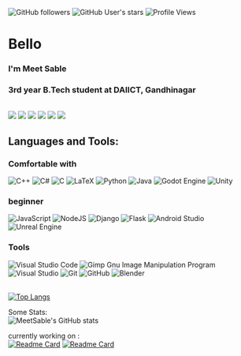 
![GitHub followers](https://img.shields.io/github/followers/MeetSable?style=plastic&color=magenta)
![GitHub User's stars](https://img.shields.io/github/stars/MeetSable?style=plastic&color=magenta)
![Profile Views](https://komarev.com/ghpvc/?username=meetsable&color=ff00ff&style=plastic)

# Bello
### I'm Meet Sable
### 3rd year B.Tech student at DAIICT, Gandhinagar


</br>
<a href="https://www.linkedin.com/in/meet-sable-6a167b1b7/"><img src="https://img.shields.io/badge/linkedin-%230077B5.svg?style=for-the-badge&logo=linkedin&logoColor=white"/></a>
<a href="https://www.instagram.com/blackknight47_/"><img src="https://img.shields.io/badge/blackknight47_-%23E4405F.svg?style=for-the-badge&logo=Instagram&logoColor=white"/></a>
<a href="https://www.reddit.com/user/BlackKnight447"><img src="https://img.shields.io/badge/Reddit-FF4500?style=for-the-badge&logo=reddit&logoColor=whit"/></a>
<a href="https://t.me/BlackKnight477"><img src="https://img.shields.io/badge/Telegram-2CA5E0?style=for-the-badge&logo=telegram&logoColor=white"/></a>
<a href="https://mail.google.com/mail/u/0/?fs=1&to=meetsable@gmail.com&tf=cm"><img src="https://img.shields.io/badge/Gmail-D14836?style=for-the-badge&logo=gmail&logoColor=white"/></a>
<a href="https://open.spotify.com/user/0dfnpf1basgidfu03f5o41xr7?si=2af0c894db0f4bfc"><img src="https://img.shields.io/badge/Spotify-1ED760?style=for-the-badge&logo=spotify&logoColor=white"/></a>

## Languages and Tools:
### Comfortable with
![C++](https://img.shields.io/badge/c++-%2300599C.svg?style=for-the-badge&logo=c%2B%2B&logoColor=white)
![C#](https://img.shields.io/badge/c%23-%23239120.svg?style=for-the-badge&logo=c-sharp&logoColor=white)
![C](https://img.shields.io/badge/c-%2300599C.svg?style=for-the-badge&logo=c&logoColor=white)
![LaTeX](https://img.shields.io/badge/latex-%23008080.svg?style=for-the-badge&logo=latex&logoColor=white)
![Python](https://img.shields.io/badge/python-3670A0?style=for-the-badge&logo=python&logoColor=ffdd54)
![Java](https://img.shields.io/badge/java-%23ED8B00.svg?style=for-the-badge&logo=java&logoColor=white)
![Godot Engine](https://img.shields.io/badge/GODOT-%23FFFFFF.svg?style=for-the-badge&logo=godot-engine)
![Unity](https://img.shields.io/badge/unity-%23000000.svg?style=for-the-badge&logo=unity&logoColor=white)


### beginner
![JavaScript](https://img.shields.io/badge/javascript-%23323330.svg?style=for-the-badge&logo=javascript&logoColor=%23F7DF1E)
![NodeJS](https://img.shields.io/badge/node.js-6DA55F?style=for-the-badge&logo=node.js&logoColor=white)
![Django](https://img.shields.io/badge/django-%23092E20.svg?style=for-the-badge&logo=django&logoColor=white)
![Flask](https://img.shields.io/badge/flask-%23000.svg?style=for-the-badge&logo=flask&logoColor=white)
![Android Studio](https://img.shields.io/badge/Android%20Studio-3DDC84.svg?style=for-the-badge&logo=android-studio&logoColor=white)
![Unreal Engine](https://img.shields.io/badge/unrealengine-%23313131.svg?style=for-the-badge&logo=unrealengine&logoColor=white)


### Tools
![Visual Studio Code](https://img.shields.io/badge/Visual%20Studio%20Code-0078d7.svg?style=for-the-badge&logo=visual-studio-code&logoColor=white)
![Gimp Gnu Image Manipulation Program](https://img.shields.io/badge/Gimp-657D8B?style=for-the-badge&logo=gimp&logoColor=FFFFFF)
![Visual Studio](https://img.shields.io/badge/Visual%20Studio-5C2D91.svg?style=for-the-badge&logo=visual-studio&logoColor=white)
![Git](https://img.shields.io/badge/git-%23F05033.svg?style=for-the-badge&logo=git&logoColor=white)
![GitHub](https://img.shields.io/badge/github-%23121011.svg?style=for-the-badge&logo=github&logoColor=white)
![Blender](https://img.shields.io/badge/blender-%23F5792A.svg?style=for-the-badge&logo=blender&logoColor=white)
</br>
</br>


[![Top Langs](https://github-readme-stats.vercel.app/api/top-langs/?username=meetsable&layout=compact&hide=c%23,jupyter%20notebook&theme=dark)](https://github.com/meetsable)

Some Stats:  
![MeetSable's GitHub stats](https://github-readme-stats.vercel.app/api?username=meetsable&theme=dark&show_icons=true)

currently working on :  
[![Readme Card](https://github-readme-stats.vercel.app/api/pin/?username=meetsable&repo=game-of-life-with-sfml&theme=dark&show_owner=true)](https://github.com/meetsable/game-of-life-with-sfml)
[![Readme Card](https://github-readme-stats.vercel.app/api/pin/?username=meetsable&repo=woc4.0-node-blog-app-MeetSable&show_owner=true&theme=dark)](https://github.com/meetsable/woc4.0-node-blog-app-MeetSable)







